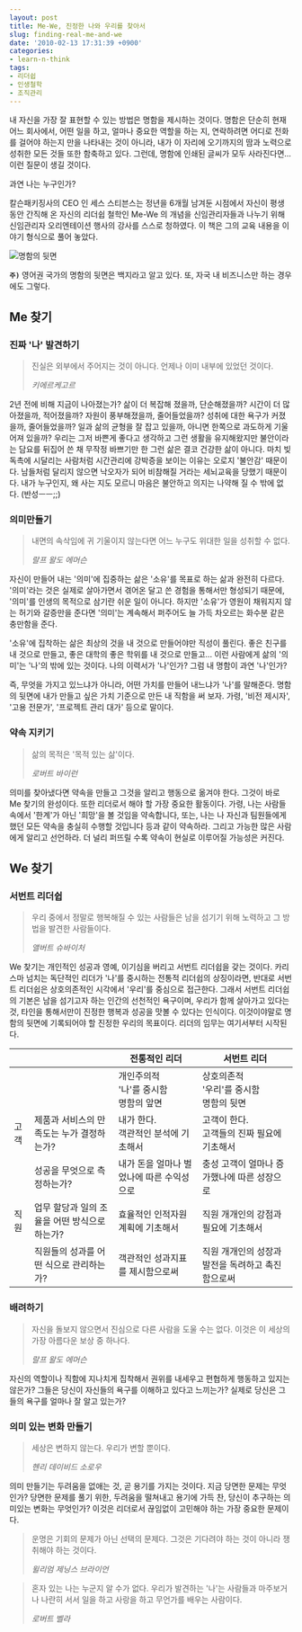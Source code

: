 ```yaml
---
layout: post
title: Me-We, 진정한 나와 우리를 찾아서
slug: finding-real-me-and-we
date: '2010-02-13 17:31:39 +0900'
categories:
- learn-n-think
tags:
- 리더쉽
- 인생철학
- 조직관리
---
```


내 자신을 가장 잘 표현할 수 있는 방법은 명함을 제시하는 것이다. 명함은 단순히 현재 어느 회사에서, 어떤 일을 하고, 얼마나 중요한 역할을 하는 지, 연락하려면 어디로 전화를 걸어야 하는지 만을 나타내는 것이 아니라, 내가 이 자리에 오기까지의 땀과 노력으로 성취한 모든 것들 또한 함축하고 있다. 그런데, 명함에 인쇄된 글씨가 모두 사라진다면... 이런 질문이 생길 것이다.

과연 나는 누구인가?

칼슨패키징사의 CEO 인 세스 스티븐스는 정년을 6개월 남겨둔 시점에서 자신이 평생 동안 간직해 온 자신의 리더쉽 철학인 Me-We 의 개념을 신임관리자들과 나누기 위해 신임관리자 오리엔테이션 행사의 강사를 스스로 청하였다. 이 책은 그의 교육 내용을 이야기 형식으로 풀어 놓았다.

![명함의 뒷면](http://image.kyobobook.co.kr/images/book/xlarge/668/x9788995881668.jpg)

**`주)`** 영어권 국가의 명함의 뒷면은 백지라고 알고 있다. 또, 자국 내 비즈니스만 하는 경우에도 그렇다.

## Me 찾기

### 진짜 '나' 발견하기

> 진실은 외부에서 주어지는 것이 아니다. 언제나 이미 내부에 있었던 것이다. <footer><cite>키에르케고르</cite></footer>

2년 전에 비해 지금이 나아졌는가? 삶이 더 복잡해 졌을까, 단순해졌을까? 시간이 더 많아졌을까, 적어졌을까? 자원이 풍부해졌을까, 줄어들었을까? 성취에 대한 욕구가 커졌을까, 줄어들었을까? 일과 삶의 균형을 잘 잡고 있을까, 아니면 한쪽으로 과도하게 기울어져 있을까? 우리는 그저 바쁜게 좋다고 생각하고 그런 생활을 유지해왔지만 불안이라는 담요를 뒤집어 쓴 채 무작정 바쁘기만 한 그런 삶은 결코 건강한 삶이 아니다. 마치 빚 독촉에 시달리는 사람처럼 시간관리에 강박증을 보이는 이유는 오로지 '불안감' 때문이다. 남들처럼 달리지 않으면 낙오자가 되어 비참해질 거라는 세뇌교육을 당했기 때문이다. 내가 누구인지, 왜 사는 지도 모르니 마음은 불안하고 의지는 나약해 질 수 밖에 없다. (반성ㅡㅡ;;)

### 의미만들기

> 내면의 속삭임에 귀 기울이지 않는다면 어느 누구도 위대한 일을 성취할 수 없다. 
> <footer><cite>랄프 왈도 에머슨</cite></footer>

자신이 만들어 내는 '의미'에 집중하는 삶은 '소유'를 목표로 하는 삶과 완전히 다르다. '의미'라는 것은 실제로 살아가면서 겪어온 달고 쓴 경험을 통해서만 형성되기 때문에, '의미'를 인생의 목적으로 삼기란 쉬운 일이 아니다. 하지만 '소유'가 영원이 채워지지 않는 허기와 갈증만을 준다면 '의미'는 계속해서 퍼주어도 늘 가득 차오르는 화수분 같은 충만함을 준다.

'소유'에 집착하는 삶은 최상의 것을 내 것으로 만들어야만 직성이 풀린다. 좋은 친구를 내 것으로 만들고, 좋은 대학의 좋은 학위를 내 것으로 만들고... 이런 사람에게 삶의 '의미'는 '나'의 밖에 있는 것이다. 나의 이력서가 '나'인가? 그럼 내 명함이 과연 '나'인가?

즉, 무엇을 가지고 있느냐가 아니라, 어떤 가치를 만들어 내느냐가 '나'를 말해준다. 명함의 뒷면에 내가 만들고 싶은 가치 기준으로 만든 내 직함을 써 보자. 가령, '비전 제시자', '고용 전문가', '프로젝트 관리 대가' 등으로 말이다.

### 약속 지키기

> 삶의 목적은 '목적 있는 삶'이다. 
> <footer><cite>로버트 바이런</cite></footer>

의미를 찾아냈다면 약속을 만들고 그것을 알리고 행동으로 옮겨야 한다. 그것이 바로 Me 찾기의 완성이다. 또한 리더로서 해야 할 가장 중요한 활동이다. 가령, 나는 사람들 속에서 '한계'가 아닌 '희망'을 볼 것임을 약속합니다, 또는, 나는 나 자신과 팀원들에게 했던 모든 약속을 충실히 수행할 것입니다 등과 같이 약속하라. 그리고 가능한 많은 사람에게 알리고 선언하라. 더 널리 퍼뜨릴 수록 약속이 현실로 이루어질 가능성은 커진다.

<!--more-->

## We 찾기

### 서번트 리더쉽

> 우리 중에서 정말로 행복해질 수 있는 사람들은 남을 섬기기 위해 노력하고 그 방법을 발견한 사람들이다. 
> <footer><cite>앨버트 슈바이처</cite></footer>

We 찾기는 개인적인 성공과 영예, 이기심을 버리고 서번트 리더쉽을 갖는 것이다. 카리스마 넘치는 독단적인 리더가 '나'를 중시하는 전통적 리더쉽의 상징이라면, 반대로 서번트 리더쉽은 상호의존적인 시각에서 '우리'를 중심으로 접근한다. 그래서 서번트 리더쉽의 기본은 남을 섬기고자 하는 인간의 선천적인 욕구이며, 우리가 함께 살아가고 있다는 것, 타인을 통해서만이 진정한 행복과 성공을 맛볼 수 있다는 인식이다. 이것이야말로 명함의 뒷면에 기록되어야 할 진정한 우리의 목표이다. 리더의 임무는 여기서부터 시작된다.

&nbsp;|&nbsp;|전통적인 리더|서번트 리더
---|---|---|---
&nbsp;|&nbsp;|개인주의적<br/>'나'를 중시함<br/>명함의 앞면|상호의존적<br/>'우리'를 중시함<br/>명함의 뒷면
고객|제품과 서비스의 만족도는 누가 결정하는가?|내가 한다.<br/>객관적인 분석에 기초해서|고객이 한다.<br/>고객들의 진짜 필요에 기초해서
&nbsp;|성공을 무엇으로 측정하는가?|내가 돈을 얼마나 벌었나에 따른 수익성으로|충성 고객이 얼마나 증가했나에 따른 성장으로
직원|업무 할당과 일의 조율을 어떤 방식으로 하는가?|효율적인 인적자원 계획에 기초해서|직원 개개인의 강점과 필요에 기초해서
&nbsp;|직원들의 성과를 어떤 식으로 관리하는가?|객관적인 성과지표를 제시함으로써|직원 개개인의 성장과 발전을 독려하고 촉진함으로써

### 배려하기 <br />

> 자신을 돌보지 않으면서 진심으로 다른 사람을 도울 수는 없다. 이것은 이 세상의 가장 아름다운 보상 중 하나다. 
> <footer><cite>랄프 왈도 에머슨</cite></footer>

자신의 역할이나 직함에 지나치게 집착해서 권위를 내세우고 편협하게 행동하고 있지는 않은가? 그들은 당신이 자신들의 욕구를 이해하고 있다고 느끼는가? 실제로 당신은 그들의 욕구를 얼마나 잘 알고 있는가?

### 의미 있는 변화 만들기

> 세상은 변하지 않는다. 우리가 변할 뿐이다. 
> <footer><cite>헨리 데이비드 소로우</cite></footer>

의미 만들기는 두려움을 없애는 것, 곧 용기를 가지는 것이다. 지금 당면한 문제는 무엇인가? 당면한 문제를 풀기 위한, 두려움을 떨쳐내고 용기에 가득 찬, 당신이 추구하는 의미있는 변화는 무엇인가? 이것은 리더로서 끊임없이 고민해야 하는 가장 중요한 문제이다.

> 운명은 기회의 문제가 아닌 선택의 문제다. 그것은 기다려야 하는 것이 아니라 쟁취해야 하는 것이다. 
> <footer><cite>윌리엄 제닝스 브라이언</cite></footer>

> 혼자 있는 나는 누군지 알 수가 없다. 우리가 발견하는 '나'는 사람들과 마주보거나 나란히 서서 일을 하고 사랑을 하고 무언가를 배우는 사람이다. 
> <footer><cite>로버트 벨라</cite></footer>
